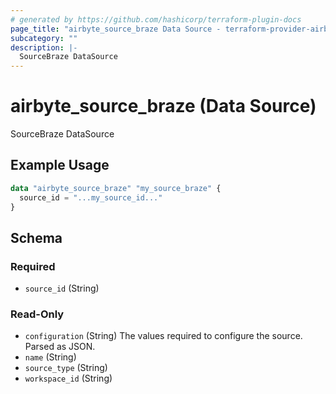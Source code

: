 ```yaml
---
# generated by https://github.com/hashicorp/terraform-plugin-docs
page_title: "airbyte_source_braze Data Source - terraform-provider-airbyte"
subcategory: ""
description: |-
  SourceBraze DataSource
---
```


# airbyte_source_braze (Data Source)

SourceBraze DataSource

## Example Usage

```terraform
data "airbyte_source_braze" "my_source_braze" {
  source_id = "...my_source_id..."
}
```

<!-- schema generated by tfplugindocs -->
## Schema

### Required

- `source_id` (String)

### Read-Only

- `configuration` (String) The values required to configure the source. Parsed as JSON.
- `name` (String)
- `source_type` (String)
- `workspace_id` (String)


